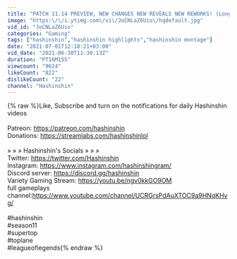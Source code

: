 ```yaml
---
title: "PATCH 11.14 PREVIEW, NEW CHANGES NEW REVEALS NEW REWORKS! (Long)"
image: "https:\/\/i.ytimg.com\/vi\/JoCNLaZ6Uio\/hqdefault.jpg"
vid_id: "JoCNLaZ6Uio"
categories: "Gaming"
tags: ["hashinshin","hashinshin highlights","hashinshin montage"]
date: "2021-07-01T12:18:21+03:00"
vid_date: "2021-06-30T11:30:13Z"
duration: "PT16M15S"
viewcount: "9624"
likeCount: "822"
dislikeCount: "22"
channel: "Hashinshin"
---
```

{% raw %}Like, Subscribe and turn on the notifications for daily Hashinshin videos<br /><br />Patreon: <a rel="nofollow" target="blank" href="https://patreon.com/hashinshin">https://patreon.com/hashinshin</a><br />Donations: <a rel="nofollow" target="blank" href="https://streamlabs.com/hashinshinlol">https://streamlabs.com/hashinshinlol</a><br /> <br />» » »   Hashinshin's Socials  » » » <br />Twitter: <a rel="nofollow" target="blank" href="https://twitter.com/Hashinshin">https://twitter.com/Hashinshin</a><br />Instagram: <a rel="nofollow" target="blank" href="https://www.instagram.com/hashinshingram/">https://www.instagram.com/hashinshingram/</a><br />Discord server: <a rel="nofollow" target="blank" href="https://discord.gg/hashinshin">https://discord.gg/hashinshin</a><br />Variety Gaming Stream: <a rel="nofollow" target="blank" href="https://youtu.be/ngv0kkGO9OM">https://youtu.be/ngv0kkGO9OM</a><br />full gameplays channel:<a rel="nofollow" target="blank" href="https://www.youtube.com/channel/UCRGrsPdAuXTOC9a9HNqKHvg/">https://www.youtube.com/channel/UCRGrsPdAuXTOC9a9HNqKHvg/</a><br /> <br />#hashinshin<br />#season11<br />#supertop<br />#toplane<br />#leagueoflegends{% endraw %}
